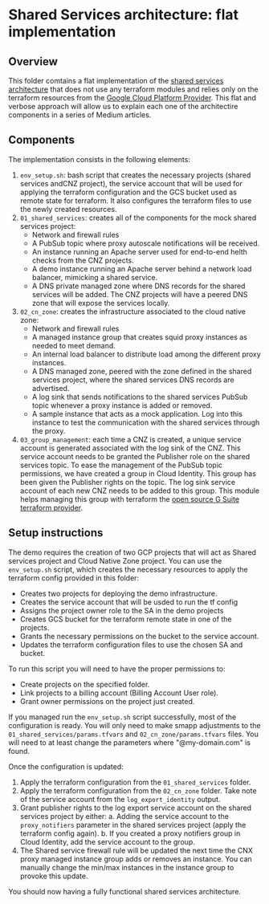 # Shared Services architecture: flat implementation

## Overview

This folder comtains a flat implementation of the [shared services architecture](../README.md) that does not use any terraform modules and relies only on the terraform resources from the [Google Cloud Platform Provider](https://www.terraform.io/docs/providers/google/index.html). This flat and verbose approach will allow us to explain each one of the architectire components in a series of Medium articles.

## Components

The implementation consists in the following elements:

1. `env_setup.sh`: bash script that creates the necessary projects (shared services andCNZ project), the service account that will be used for applying the terraform configuration and the GCS bucket used as remote state for terraform. It also configures the terraform files to use the newly created resources.
2. `01_shared_services`: creates all of the components for the mock shared services project:
    * Network and firewall rules
    * A PubSub topic where proxy autoscale notifications will be received.
    * An instance running an Apache server used for end-to-end helth checks from the CNZ projects.
    * A demo instance running an Apache server behind a network load balancer, mimicking a shared service.
    * A DNS private managed zone where DNS records for the shared services will be added. The CNZ projects will have a peered DNS zone that will expose the services locally.
3. `02_cn_zone`: creates the infrastructure associated to the cloud native zone:
    * Network and firewall rules
    * A managed instance group that creates squid proxy instances as needed to meet demand.
    * An internal load balancer to distribute load among the different proxy instances.
    * A DNS managed zone, peered with the zone defined in the shared services project, where the shared services DNS records are advertised.
    * A log sink that sends notifications to the shared services PubSub topic whenever a proxy instance is added or removed.
    * A sample instance that acts as a mock application. Log into this instance to test the communication with the shared services through the proxy.
3. `03_group_management`: each time a CNZ is created, a unique service account is generated associated with the log sink of the CNZ. This service account needs to be granted the Publisher role on the shared services topic. To ease the management of the PubSub topic permissions, we have created a group in Cloud Identity. This group has been given the Publisher rights on the topic. The log sink service account of each new CNZ needs to be added to this group. This module helps managing this group with terraform the [open source G Suite terraform provider](https://github.com/DeviaVir/terraform-provider-gsuite).

## Setup instructions

The demo requires the creation of two GCP projects that will act as Shared services project and Cloud Native Zone project. You can use the `env_setup.sh` script, which  creates the necessary resources to apply the terraform config provided in this folder:

* Creates two projects for deploying the demo infrastructure.
* Creates the service account that will be usded to run the tf config
* Assigns the project owner role to the SA in the demo projects
* Creates GCS bucket for the terraform remote state in one of the projects.
* Grants the necessary permissions on the bucket to the service account.
* Updates the terraform configuration files to use the chosen SA and bucket.

To run this script you will need to have the proper permissions to:

*  Create projects on the specified folder.
*  Link projects to a billing account (Billing Account User role).
*  Grant owner permissions on the project just created.

If you managed run the `env_setup.sh` script successfully, most of the configuration is ready. You will only need to make smapp adjustments to the `01_shared_services/params.tfvars` and `02_cn_zone/params.tfvars` files. You will need to at least change the parameters where "@my-domain.com" is found.

Once the configuration is updated:

1. Apply the terraform configuration from the `01_shared_services` folder.
2. Apply the terraform configuration from the `02_cn_zone` folder. Take note of the service account from the `log_export_identity` output.
3. Grant publisher rights to the log export service account on the shared services project by either:
  a. Adding the service account to the `proxy_notifiers` parameter in the shared services project (apply the terraform config again).
  b. If you created a proxy notifiers group in Cloud Identity, add the service account to the group.
4. The Shared service firewall rule will be updated the next time the CNX proxy managed instance group adds or removes an instance. You can manually change the min/max instances in the instance group to provoke this update.

You should now having a fully functional shared services architecture. 